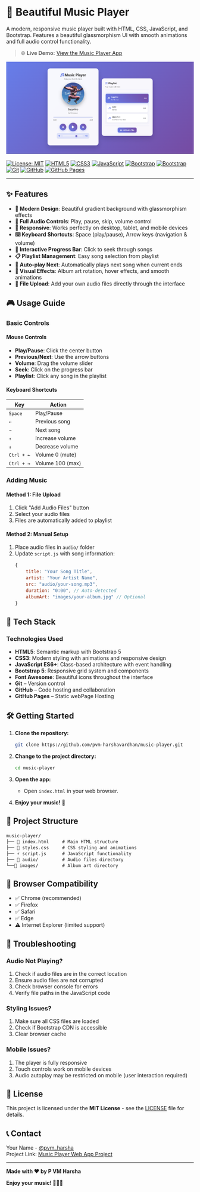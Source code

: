# 🎵 Beautiful Music Player

A modern, responsive music player built with HTML, CSS, JavaScript, and Bootstrap. Features a beautiful glassmorphism UI with smooth animations and full audio control functionality.

> 🌐 **Live Demo:** [View the Music Player App](https://pvm-harshavardhan.github.io/music-player/)

![App Screenshot](/project_screenshot.png)

[![License: MIT](https://img.shields.io/badge/License-MIT-yellow.svg)](LICENSE)
[![HTML5](https://img.shields.io/badge/HTML5-E34F26?logo=html5&logoColor=white)](https://developer.mozilla.org/en-US/docs/Web/HTML)
[![CSS3](https://img.shields.io/badge/CSS3-1572B6?logo=css&logoColor=white)](https://developer.mozilla.org/en-US/docs/Web/CSS)
[![JavaScript](https://img.shields.io/badge/JavaScript-F7DF1E?logo=javascript&logoColor=black)](https://developer.mozilla.org/en-US/docs/Web/JavaScript)
[![Bootstrap](https://img.shields.io/badge/Bootstrap-563D7C?logo=bootstrap&logoColor=white)](https://getbootstrap.com/)
[![Bootstrap](https://img.shields.io/badge/Font_Awesome-538dd7?logo=fontawesome&logoColor=white)](https://getbootstrap.com/)
[![Git](https://img.shields.io/badge/Git-F05032?logo=git&logoColor=white)](https://git-scm.com/)
[![GitHub](https://img.shields.io/badge/GitHub-181717?logo=github&logoColor=white)](https://github.com/)
[![GitHub Pages](https://img.shields.io/badge/GitHub_Pages-121013?logo=github&logoColor=white)](https://pages.github.com/)

---

## ✨ Features

- **🎨 Modern Design**: Beautiful gradient background with glassmorphism effects
- **🎵 Full Audio Controls**: Play, pause, skip, volume control
- **📱 Responsive**: Works perfectly on desktop, tablet, and mobile devices
- **⌨️ Keyboard Shortcuts**: Space (play/pause), Arrow keys (navigation & volume)
- **🎯 Interactive Progress Bar**: Click to seek through songs
- **📋 Playlist Management**: Easy song selection from playlist
- **🔄 Auto-play Next**: Automatically plays next song when current ends
- **🎨 Visual Effects**: Album art rotation, hover effects, and smooth animations
- **📁 File Upload**: Add your own audio files directly through the interface


## 🎮 Usage Guide

### Basic Controls

#### **Mouse Controls**
- **Play/Pause**: Click the center button
- **Previous/Next**: Use the arrow buttons
- **Volume**: Drag the volume slider
- **Seek**: Click on the progress bar
- **Playlist**: Click any song in the playlist

#### **Keyboard Shortcuts**
| Key | Action |
|-----|--------|
| `Space` | Play/Pause |
| `←` | Previous song |
| `→` | Next song |
| `↑` | Increase volume |
| `↓` | Decrease volume |
| `Ctrl + ←` | Volume 0 (mute) |
| `Ctrl + →` | Volume 100 (max) |

### Adding Music

#### **Method 1: File Upload**
1. Click "Add Audio Files" button
2. Select your audio files
3. Files are automatically added to playlist

#### **Method 2: Manual Setup**
1. Place audio files in `audio/` folder
2. Update `script.js` with song information:
   ```javascript
   {
       title: "Your Song Title",
       artist: "Your Artist Name",
       src: "audio/your-song.mp3",
       duration: "0:00", // Auto-detected
       albumArt: "images/your-album.jpg" // Optional
   }
   ```


## 🔧 Tech Stack

### **Technologies Used**
- **HTML5**: Semantic markup with Bootstrap 5
- **CSS3**: Modern styling with animations and responsive design
- **JavaScript ES6+**: Class-based architecture with event handling
- **Bootstrap 5**: Responsive grid system and components
- **Font Awesome**: Beautiful icons throughout the interface
-	**Git** – Version control
-	**GitHub** – Code hosting and collaboration
-	**GitHub Pages** – Static webPage Hosting


## 🛠️ Getting Started

1. **Clone the repository:**
   ```bash
   git clone https://github.com/pvm-harshavardhan/music-player.git
   ```
2. **Change to the project directory:**
   ```bash
   cd music-player
   ```
3. **Open the app:**
   - Open `index.html` in your web browser.

4. **Enjoy your music!** 🎉


## 📁 Project Structure

```
music-player/
├── 📄 index.html     # Main HTML structure
├── 🎨 styles.css     # CSS styling and animations
├── ⚡ script.js      # JavaScript functionality
├── 📁 audio/         # Audio files directory
└──📁 images/         # Album art directory
```


## 📱 Browser Compatibility

- ✅ Chrome (recommended)
- ✅ Firefox
- ✅ Safari
- ✅ Edge
- ⚠️ Internet Explorer (limited support)


## 🐛 Troubleshooting

### **Audio Not Playing?**
1. Check if audio files are in the correct location
2. Ensure audio files are not corrupted
3. Check browser console for errors
4. Verify file paths in the JavaScript code

### **Styling Issues?**
1. Make sure all CSS files are loaded
2. Check if Bootstrap CDN is accessible
3. Clear browser cache

### **Mobile Issues?**
1. The player is fully responsive
2. Touch controls work on mobile devices
3. Audio autoplay may be restricted on mobile (user interaction required)

## 📄 License

This project is licensed under the **MIT License** - see the [LICENSE](LICENSE) file for details.

## 📞 Contact

Your Name - [@pvm_harsha](https://x.com/pvm_harsha)  
Project Link: [Music Player Web App Project](https://github.com/pvm-harshavardhan/music-player)

---

**Made with ❤️ by P VM Harsha**

**Enjoy your music! 🎵🎉✨** 